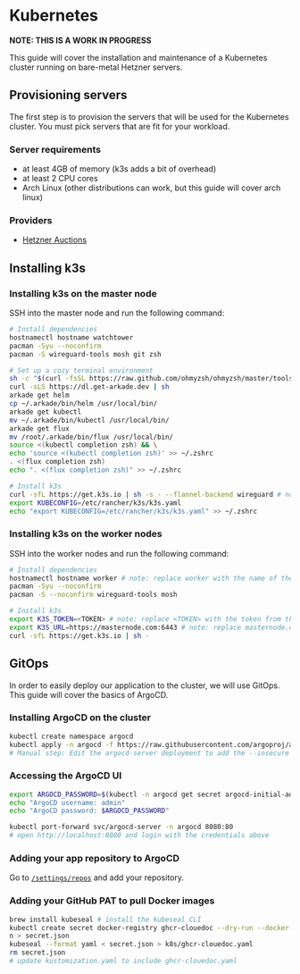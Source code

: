 # Kubernetes

**NOTE: THIS IS A WORK IN PROGRESS**

This guide will cover the installation and maintenance of a Kubernetes cluster running on bare-metal Hetzner servers.

## Provisioning servers

The first step is to provision the servers that will be used for the Kubernetes cluster. You must pick servers that are fit for your workload.

### Server requirements

- at least 4GB of memory (k3s adds a bit of overhead)
- at least 2 CPU cores
- Arch Linux (other distributions can work, but this guide will cover arch linux)

### Providers

- [Hetzner Auctions](https://www.hetzner.com/sb)

## Installing k3s

### Installing k3s on the master node

SSH into the master node and run the following command:

```bash
# Install dependencies
hostnamectl hostname watchtower
pacman -Syu --noconfirm
pacman -S wireguard-tools mosh git zsh

# Set up a cozy terminal environment
sh -c "$(curl -fsSL https://raw.github.com/ohmyzsh/ohmyzsh/master/tools/install.sh)"
curl -sLS https://dl.get-arkade.dev | sh
arkade get helm
cp ~/.arkade/bin/helm /usr/local/bin/
arkade get kubectl
mv ~/.arkade/bin/kubectl /usr/local/bin/
arkade get flux
mv /root/.arkade/bin/flux /usr/local/bin/
source <(kubectl completion zsh) && \
echo 'source <(kubectl completion zsh)' >> ~/.zshrc
. <(flux completion zsh)
echo ". <(flux completion zsh)" >> ~/.zshrc

# Install k3s
curl -sfL https://get.k3s.io | sh -s - --flannel-backend wireguard # note: using the wireguard backend to encrypt traffic between nodes
export KUBECONFIG=/etc/rancher/k3s/k3s.yaml
echo "export KUBECONFIG=/etc/rancher/k3s/k3s.yaml" >> ~/.zshrc
```

### Installing k3s on the worker nodes

SSH into the worker nodes and run the following command:

```bash
# Install dependencies
hostnamectl hostname worker # note: replace worker with the name of the worker node that you want. You can get fancy and input names from powerful characters of your favorite anime.
pacman -Syu --noconfirm
pacman -S --noconfirm wireguard-tools mosh

# Install k3s
export K3S_TOKEN=<TOKEN> # note: replace <TOKEN> with the token from the master node
export K3S_URL=https://masternode.com:6443 # note: replace masternode.com with the hostname of the master node
curl -sfL https://get.k3s.io | sh -
```

## GitOps

In order to easily deploy our application to the cluster, we will use GitOps.
This guide will cover the basics of ArgoCD.

### Installing ArgoCD on the cluster

```bash
kubectl create namespace argocd
kubectl apply -n argocd -f https://raw.githubusercontent.com/argoproj/argo-cd/stable/manifests/install.yaml
# Manual step: Edit the argocd-server deployment to add the --insecure flag to the argocd-server command (required to disable HTTPS - more info here: https://argo-cd.readthedocs.io/en/stable/operator-manual/ingress/#traefik-v22)
```

### Accessing the ArgoCD UI

```bash
export ARGOCD_PASSWORD=$(kubectl -n argocd get secret argocd-initial-admin-secret -o jsonpath="{.data.password}" | base64 -d; echo)
echo "ArgoCD username: admin"
echo "ArgoCD password: $ARGOCD_PASSWORD"

kubectl port-forward svc/argocd-server -n argocd 8080:80
# open http://localhost:8080 and login with the credentials above
```

### Adding your app repository to ArgoCD

Go to [`/settings/repos`](https://localhost:8080/settings/repos) and add your repository.

### Adding your GitHub PAT to pull Docker images

```bash
brew install kubeseal # install the kubeseal CLI
kubectl create secret docker-registry ghcr-clouedoc --dry-run --docker-server=ghcr.io --docker-username=clouedoc --docker-password=<YOUR_PAT> --docker-email=clouedoc@tutanota.com -o jso
n > secret.json
kubeseal --format yaml < secret.json > k8s/ghcr-clouedoc.yaml
rm secret.json
# update kustomization.yaml to include ghcr-clouedoc.yaml
```
